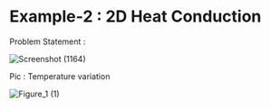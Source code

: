 # Example-2 : 2D Heat Conduction

Problem Statement : 

![Screenshot (1164)](https://user-images.githubusercontent.com/68963724/120060723-fee49800-c076-11eb-8bd9-6e92fabac216.png)


Pic : Temperature variation

![Figure_1 (1)](https://user-images.githubusercontent.com/68963724/119830026-7997a100-bf19-11eb-98d8-11941fcd1f62.png)
